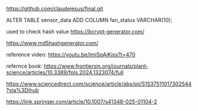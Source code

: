 https://github.com/claudejesus/final.git


ALTER TABLE sensor_data ADD COLUMN fan_status VARCHAR(10);



used to check hash value
https://bcrypt-generator.com/

https://www.md5hashgenerator.com/

reference video: https://youtu.be/ImiSpAjKjss?t=470

refernce book: https://www.frontiersin.org/journals/plant-science/articles/10.3389/fpls.2024.1323074/full

https://www.sciencedirect.com/science/article/abs/pii/S1537511017302544?via%3Dihub

https://link.springer.com/article/10.1007/s41348-025-01104-2

